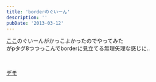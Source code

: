 ```yaml
---
title: 'borderのぐいーん'
description: ''
pubDate: '2013-03-12'
---
```


<p><a href="http://www.archetyp.jp/">ここ</a>のぐいーんがかっこよかったのでやってみた<br>
がpタグ8つつっこんでborderに見立てる無理矢理な感じに..</p>
<p>&nbsp;</p>
<p><a href="https://archive.yuheijotaki.com/demo/border_anime2/">デモ</a></p>
